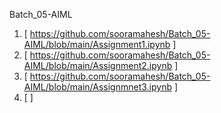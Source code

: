 Batch_05-AIML
1. [ https://github.com/sooramahesh/Batch_05-AIML/blob/main/Assignment1.ipynb ]
2. [ https://github.com/sooramahesh/Batch_05-AIML/blob/main/Assignment2.ipynb ]
3. [ https://github.com/sooramahesh/Batch_05-AIML/blob/main/Assignmnet3.ipynb ]
4. [  ]

